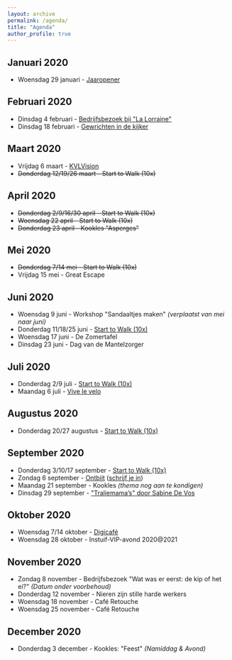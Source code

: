 ```yaml
---
layout: archive
permalink: /agenda/
title: "Agenda"
author_profile: true
---
```


## Januari 2020
- Woensdag 29 januari - [Jaaropener](/assets/media/agenda/2020-01-29-Start.pdf)

## Februari 2020
- Dinsdag 4 februari - [Bedrijfsbezoek bij "La Lorraine"](/assets/media/agenda/2020-02-04-lorraine.jpg)
- Dinsdag 18 februari - [Gewrichten in de kijker](/assets/media/agenda/2020-02-18-Gewrichten-in-de-kijker.pdf)

## Maart 2020
- Vrijdag 6 maart - [KVLVision](/assets/media/agenda/2020-03-06-KVLVision.pdf)
- <s>Donderdag 12/19/26 maart - Start to Walk (10x)</s>

## April 2020
- <s>Donderdag 2/9/16/30 april - Start to Walk (10x)</s>
- <s>Woensdag 22 april - Start to Walk (10x)</s>
- <s>Donderdag 23 april - Kookles "Asperges"</s>

## Mei 2020
- <s>Donderdag 7/14 mei - Start to Walk (10x)</s>
- Vrijdag 15 mei - Great Escape

## Juni 2020
- Woensdag 9 juni - Workshop "Sandaaltjes maken" _(verplaatst van mei naar juni)_
- Donderdag 11/18/25 juni - [Start to Walk (10x)](/assets/media/agenda/2020-Herstart-Start-to-Walk.pdf)
- Woensdag 17 juni - De Zomertafel
- Dinsdag  23 juni - Dag van de Mantelzorger

## Juli 2020
- Donderdag 2/9 juli - [Start to Walk (10x)](/assets/media/agenda/2020-Herstart-Start-to-Walk.pdf)
- Maandag 6 juli - [Vive le velo](/assets/media/agenda/06-07-2020-vive-le-velo.jpg)

## Augustus 2020
- Donderdag 20/27 augustus - [Start to Walk (10x)](/assets/media/agenda/2020-Herstart-Start-to-Walk.pdf)

## September 2020
- Donderdag 3/10/17 september - [Start to Walk (10x)](/assets/media/agenda/2020-Herstart-Start-to-Walk.pdf)
- Zondag 6 september - [Ontbijt](/assets/media/agenda/2020-09-06-ontbijt.pdf) ([schrijf je in](/assets/media/agenda/2020-09-06-ontbijt.pdf))
- Maandag 21 september - Kookles _(thema nog aan te kondigen)_
- Dinsdag 29 september - ["Traliemama’s" door Sabine De Vos](/assets/media/agenda/29-09-2020-traliemama.jpg)

## Oktober 2020
- Woensdag 7/14 oktober - [Digicafé](/assets/media/agenda/2020-10-07-digicafe.jpg)
- Woensdag 28 oktober - Instuif-VIP-avond 2020@2021

## November 2020
- Zondag 8 november - Bedrijfsbezoek "Wat was er eerst: de kip of het ei?" _(Datum onder voorbehoud)_
- Donderdag 12 november - Nieren zijn stille harde werkers
- Woensdag 18 november - Café Retouche
- Woensdag 25 november - Café Retouche

## December 2020
- Donderdag 3 december - Kookles: "Feest" _(Namiddag & Avond)_
